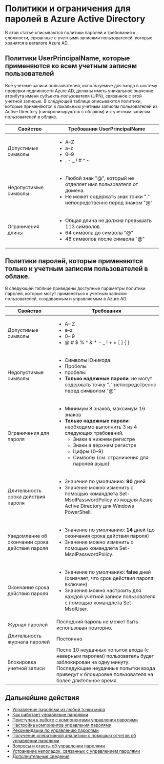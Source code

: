 <properties
	pageTitle="Политики и ограничения для паролей в Azure Active Directory | Microsoft Azure"
	description="Описание политик, которые применяются к паролям в Azure Active Directory, включая допустимые символы, длину и окончание срока действия"
  services="active-directory"
	documentationCenter=""
	authors="curtand"
	manager="femila"
	editor=""/>

<tags
	ms.service="active-directory"
	ms.workload="identity"
	ms.tgt_pltfrm="na"
	ms.devlang="na"
	ms.topic="article"
	ms.date="06/29/2016"
	ms.author="curtand"/>


# Политики и ограничения для паролей в Azure Active Directory

В этой статье описываются политики паролей и требования к сложности, связанные с учетными записями пользователей, которые хранятся в каталоге Azure AD.

## Политики UserPrincipalName, которые применяются ко всем учетным записям пользователей

Все учетные записи пользователей, используемые для входа в систему проверки подлинности Azure AD, должны иметь уникальное значение атрибута имени субъекта-пользователя (UPN), связанное с этой учетной записью. В следующей таблице описываются политики, которые применяются к локальным учетным записям пользователей из Active Directory (синхронизируются с облаком) и к учетным записям пользователей в облаке.

| Свойство | Требования UserPrincipalName |
|   ----------------------- |   ----------------------- |
| Допустимые символы | <ul> <li>A–Z</li> <li>a–z </li><li>0–9</li> <li> . - \_ ! # ^ ~</li></ul> |
| Недопустимые символы | <ul> <li>Любой знак "@", который не отделяет имя пользователя от домена.</li> <li>Не может содержать знак точки "." непосредственно перед знаком "@"</li></ul> |
| Ограничения длины | <ul> <li>Общая длина не должна превышать 113 символов</li><li>64 символа до символа "@"</li><li>48 символов после символа "@"</li></ul>

## Политики паролей, которые применяются только к учетным записям пользователей в облаке.

В следующей таблице приведены доступные параметры политики паролей, которые могут применяться к учетным записям пользователей, создаваемым и управляемым в Azure AD.

| Свойство | Требования |
|   ----------------------- |   ----------------------- |
| Допустимые символы | <ul><li>A– Z</li><li>a–z </li><li>0– 9</li> <li>@ # $ % ^ & * - \_ ! + = [ ] { } | \\ : ‘ , . ? / ` ~ “ ( ) ;</li></ul> |
| Недопустимые символы | <ul><li>Символы Юникода</li><li>Пробелы</li><li>пробелы</li><li> **Только надежные пароли**: не могут содержать точку "." непосредственно перед символом "@"</li></ul> |
| Ограничения для пароля | <ul><li>Минимум 8 знаков, максимум 16 знаков</li><li>**Только надежные пароли**: необходимо выполнить 3 из 4 следующих требований.<ul><li>Знаки в нижнем регистре</li><li>Знаки в верхнем регистре</li><li>Цифры (0–9)</li><li>Символы (см. ограничения для паролей выше)</li></ul></li></ul> |
| Длительность срока действия пароля | <ul><li>Значение по умолчанию: **90** дней </li><li>Значение можно изменить с помощью командлета Set-MsolPasswordPolicy из модуля Azure Active Directory для Windows PowerShell.</li></ul> |
| Уведомление об окончании срока действия пароля | <ul><li>Значение по умолчанию: **14** дней (до окончания срока действия пароля)</li><li>Значение можно изменить с помощью командлета Set-MsolPasswordPolicy.</li></ul> |
| Окончание срока действия пароля | <ul><li>Значение по умолчанию: **false** дней (означает, что срок действия пароля включен) </li><li>Значение можно настроить для каждой учетной записи пользователя с помощью командлета Set-MsolUser. </li></ul> |
| Журнал паролей | Последний пароль не может быть использован повторно. |
| Длительность журнала паролей | Постоянно |
| Блокировка учетной записи | После 10 неудачных попыток входа (с неверным паролем) пользователь будет заблокирован на одну минуту. Последующие неудачные попытки входа приведут к блокировке пользователя на более длительное время. |


## Дальнейшие действия

* [Управление паролями из любой точки мира](active-directory-passwords.md)
* [Как работает управление паролями](active-directory-passwords-how-it-works.md)
* [Приступая к работе с компонентами управления паролями](active-directory-passwords-getting-started.md)
* [Настройка компонентов управления паролями](active-directory-passwords-customize.md)
* [Рекомендации по управлению паролями](active-directory-passwords-best-practices.md)
* [Получение оперативной аналитики с помощью отчетов об управлении паролями](active-directory-passwords-get-insights.md)
* [Вопросы и ответы об управлении паролями](active-directory-passwords-faq.md)
* [Устранение неполадок, связанных с управлением паролями](active-directory-passwords-troubleshoot.md)
* [Дополнительные сведения](active-directory-passwords-learn-more.md)

<!---HONumber=AcomDC_0706_2016-->